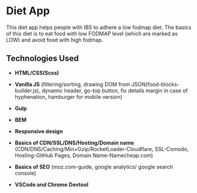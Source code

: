 # Diet App
This diet app helps people with IBS to adhere a low fodmap diet. The basics of this diet is to eat food with low FODMAP level (which are  marked as LOW) and avoid food with high fodmap.

## Technologies Used

* **HTML/CSS(Scss)**

* **Vanilla JS** (filtering/sorting, drawing DOM from JSON(food-blocks-builder.js), dynamic header, go-top button, fix details margin in case of hyphenation, hamburger for mobile version)  

* **Gulp** 

* **BEM** 

* **Responsive design**

* **Basics of CDN/SSL/DNS/Hosting/Domain name** 
(CDN/DNS/Caching/Min+Gzip/RocketLoader-Cloudflare, SSL-Comodo, Hosting-GitHub Pages, Domain Name-Namecheap.com)

* **Basics of SEO** (moz.com-guide, google analytics/ google search console)

* **VSCode and Chrome Devtool**
